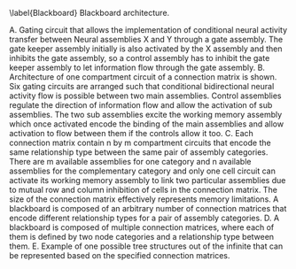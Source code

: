 \label{Blackboard} Blackboard architecture.

A. Gating circuit that allows the implementation of conditional neural activity transfer between Neural assemblies X and Y through a gate assembly. The gate keeper assembly initially is also activated by the X assembly and then inhibits the gate assembly, so a control assembly has to inhibit the gate keeper assembly to let information flow through the gate assembly.
B. Architecture of one compartment circuit of a connection matrix is shown. Six gating circuits are arranged such that conditional bidirectional neural activity flow is possible between two main assemblies. Control assemblies regulate the direction of information flow and allow the activation of sub assemblies. The two sub assemblies excite the working memory assembly which once activated encode the binding of the main assemblies and allow activation to flow between them if the controls allow it too.
C. Each connection matrix contain n by m compartment circuits that encode the same relationship type between the same pair of assembly categories. There are m available assemblies for one category and n available assemblies for the complementary category and only one cell circuit can activate its working memory assembly to link two particular assemblies due to mutual row and column inhibition of cells in the connection matrix. The size of the connection matrix effectively represents memory limitations. A blackboard is composed of an arbitrary number of connection matrices that encode different relationship types for a pair of assembly categories.
D. A blackboard is composed of multiple connection matrices, where each of them is defined by two node categories and a relationship type between them.
E. Example of one possible tree structures out of the infinite that can be represented based on the specified connection matrices.